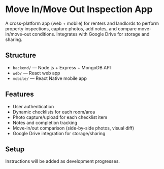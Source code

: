 # Move In/Move Out Inspection App

A cross-platform app (web + mobile) for renters and landlords to perform property inspections, capture photos, add notes, and compare move-in/move-out conditions. Integrates with Google Drive for storage and sharing.

## Structure
- `backend/` — Node.js + Express + MongoDB API
- `web/` — React web app
- `mobile/` — React Native mobile app

## Features
- User authentication
- Dynamic checklists for each room/area
- Photo capture/upload for each checklist item
- Notes and completion tracking
- Move-in/out comparison (side-by-side photos, visual diff)
- Google Drive integration for storage/sharing

## Setup
Instructions will be added as development progresses.
